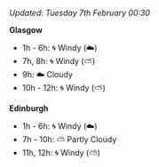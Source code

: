 *Updated: Tuesday 7th February 00:30*

**Glasgow**

* 1h - 6h: :cyclone: Windy (:cloud:)
* 7h, 8h: :cyclone: Windy (:partly_sunny:)
* 9h: :cloud: Cloudy
* 10h - 12h: :cyclone: Windy (:partly_sunny:)

**Edinburgh**

* 1h - 6h: :cyclone: Windy (:cloud:)
* 7h - 10h: :partly_sunny: Partly Cloudy
* 11h, 12h: :cyclone: Windy (:partly_sunny:)
